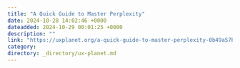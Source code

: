 ```yaml
---
title: "A Quick Guide to Master Perplexity"
date: 2024-10-28 14:02:46 +0000
dateadded: 2024-10-29 00:01:25 +0000
description: ""
link: "https://uxplanet.org/a-quick-guide-to-master-perplexity-0b49a57b4e26?source=rss----819cc2aaeee0---4"
category:
directory: _directory/ux-planet.md
---
```


